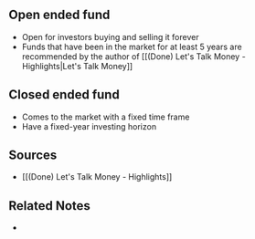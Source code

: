 ## Open ended fund
- Open for investors buying and selling it forever
- Funds that have been in the market for at least 5 years are recommended by the author of [[(Done) Let's Talk Money - Highlights|Let's Talk Money]]

## Closed ended fund
- Comes to the market with a fixed time frame
- Have a fixed-year investing horizon

## Sources
- [[(Done) Let's Talk Money - Highlights]]

## Related Notes
- 